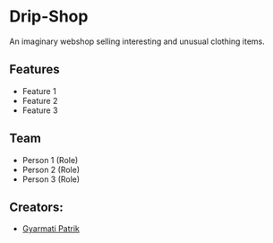 # Drip-Shop
An imaginary webshop selling interesting and unusual clothing items.

## Features
- Feature 1
- Feature 2
- Feature 3

## Team
- Person 1 (Role)
- Person 2 (Role)
- Person 3 (Role)

## Creators:

- [Gyarmati Patrik](https://github.com/gyarmati21)
